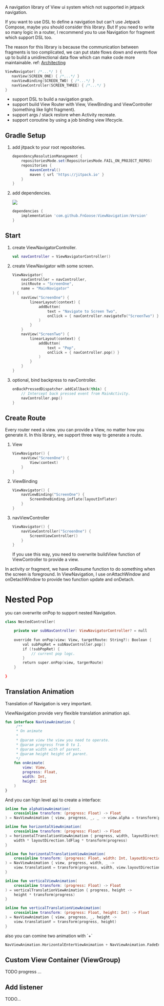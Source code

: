 A navigation library of View ui system which not supported in jetpack navigation.

If you want to use DSL to define a navigation but can't use Jetpack Compose, maybe you should consider this library. But If you need to write so many logic in a router, I recommend you to use Navigation for fragment which support DSL too.

The reason for this library is because the communication between fragments is too complicated, we can put state flows down and events flow up to build a unidirectional data flow which can make code more maintainable. ref: [Architecting](https://developer.android.com/develop/ui/compose/architecture "Architecting")

```kotlin
ViewNavigator( /*...*/ ) {
   navView(SCREEN_ONE) { /*...*/ }
   navViewBinding(SCREEN_TWO) { /*...*/ }
   navViewController(SCREEN_THREE) { /*...*/ }
}
```

- support DSL to build a navigation graph.
- support build View Router with View, ViewBinding and ViewController (something like light fragment).
- support args / stack restore when Activity recreate.
- support coroutine by using a job binding view lifecycle.

## Gradle Setup

1. add jitpack to your root repositories.
   ```groovy
   dependencyResolutionManagement {
       repositoriesMode.set(RepositoriesMode.FAIL_ON_PROJECT_REPOS)
       repositories {
           mavenCentral()
           maven { url 'https://jitpack.io' }
       }
   }
   ```
2. add dependencies.&#x20;

   ![](https://jitpack.io/v/FnGoose/ViewNavigation.svg)
   ```groovy
   dependencies {
       implementation 'com.github.FnGoose:ViewNavigation:Version'
   }
   ```

## Start

1. create ViewNavigatorController.
   ```kotlin
   val navController = ViewNavigatorController()
   ```
2. create ViewNavigator with some screen.
   ```kotlin
   ViewNavigator(
       navController = navController,
       initRoute = "ScreenOne",
       name = "MainNavigator"
   ) {
       navView("ScreenOne") {
           linearLayout(context) {
               addButton(
                   text = "Navigate to Screen Two",
                   onClick = { navController.navigateTo("ScreenTwo") }
               )
           }
       }
       navView("ScreenTwo") {
           linearLayout(context) {
               addButton(
                   text = "Pop",
                   onClick = { navController.pop() }
               )
           }
       }
   }
   ```
3. optional, bind backpress to navController.
   ```kotlin
   onBackPressedDispatcher.addCallback(this) {
       // Intercept back pressed event from MainActivity.
       navController.pop()
   }
   ```

## Create Route

Every router need a view. you can provide a View, no matter how you generate it. In this library, we support three way to generate a route.

1. View
   ```kotlin
   ViewNavigator() {
       navView("ScreenOne") {
           View(context)
       }
   }
   ```
2. ViewBinding
   ```kotlin
   ViewNavigator() {
       navViewBinding("ScreenOne") {
           ScreenOneBinding.inflate(layoutInflater)
       }
   }
   ```
3. navViewController
   ```kotlin
   ViewNavigator() {
       navViewController("ScreenOne") {
           ScreenViewController()
       }
   }
   ```
   If you use this way, you need to overwrite buildView function of ViewController to provide a view.

In activity or fragment, we have onResume function to do something when the screen is foreground. In ViewNavigation, I use onAttachWindow and onDetachWindow to provide two function update and onDetach.

# Nested Pop

you can overwrite onPop to support nested Navigation.

```kotlin
class NestedController(

    private var subNavController: ViewNavigatorController? = null
   
    override fun onPop(view: View, targetRoute: String?): Boolean {
        val subPopRet = subNavController.pop()
        if (!subPopRet) {
            // current pop logc.
        }
        return super.onPop(view, targerRoute)
    }
    
}
```

## Translation Animation

Translation of Navigation is very important.

ViewNavigation provide very flexible translation animation api.

```kotlin
fun interface NavViewAnimation {
     /**
     * On animate
     *
     * @param view the view you need to operate.
     * @param progress from 0 to 1.
     * @param width with of parent.
     * @param height height of parent.
     */
    fun onAnimate(
        view: View,
        progress: Float,
        width: Int,
        height: Int
    )
}

```

And you can hign level api to create a interface:

```kotlin
inline fun alphaViewAnimation(
    crossinline transform: (progress: Float) -> Float
) = NavViewAnimation { view, progress, _, _ -> view.alpha = transform(progress) }

inline fun horizontalViewAnimation(
    crossinline transform: (progress: Float) -> Float
) = horizontalTranslationViewAnimation { progress, width, layoutDirection ->
    width * layoutDirection.ldFlag * transform(progress)
}

inline fun horizontalTranslationViewAnimation(
    crossinline transform: (progress: Float, width: Int, layoutDirection: Int) -> Float
) = NavViewAnimation { view, progress, width, _ ->
    view.translationX = transform(progress, width, view.layoutDirection)
}

inline fun verticalViewAnimation(
    crossinline transform: (progress: Float) -> Float
) = verticalTranslationViewAnimation { progress, height ->
    height * transform(progress)
}

inline fun verticalTranslationViewAnimation(
    crossinline transform: (progress: Float, height: Int) -> Float
) = NavViewAnimation { view, progress, _, height ->
    view.translationY = transform(progress, height)
}
```

also you can comine two animation with \`+\`

```kotlin
NavViewAnimation.HorizontalEnterViewAnimation + NavViewAnimation.FadeEnterViewAnimation
```

## Custom View Container (ViewGroup)

TODO progress ...

## Add listener

TODO...


